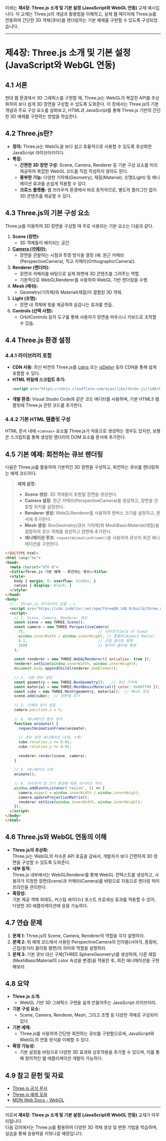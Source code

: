 아래는 **제4장: Three.js 소개 및 기본 설정 (JavaScript와 WebGL 연동)** 교재 예시입니다. 이 교재는 Three.js의 개념과 활용법을 이해하고, 실제 웹 페이지에 Three.js를 연동하여 간단한 3D 객체(큐브)를 렌더링하는 기본 예제를 구현할 수 있도록 구성되었습니다.

---

# 제4장: Three.js 소개 및 기본 설정 (JavaScript와 WebGL 연동)

## 4.1 서론

현대 웹 환경에서 3D 그래픽스를 구현할 때, Three.js는 WebGL의 복잡한 API를 추상화하여 보다 쉽게 3D 장면을 구성할 수 있도록 도와준다. 이 장에서는 Three.js의 기본 개념과 주요 구성 요소를 살펴보고, HTML과 JavaScript를 통해 Three.js 기반의 간단한 3D 예제를 구현하는 방법을 학습한다.

## 4.2 Three.js란?

- **정의:** Three.js는 WebGL을 보다 쉽고 효율적으로 사용할 수 있도록 추상화한 JavaScript 라이브러리이다.
- **특징:**
  - **간편한 3D 장면 구성:** Scene, Camera, Renderer 등 기본 구성 요소를 미리 제공하여 복잡한 WebGL 코드를 직접 작성하지 않아도 된다.
  - **풍부한 기능:** 다양한 기하체(Geometry), 재질(Material), 조명(Light) 및 애니메이션 효과를 손쉽게 적용할 수 있다.
  - **크로스 플랫폼:** 웹 브라우저 환경에서 바로 동작하므로, 별도의 플러그인 없이 3D 콘텐츠를 제공할 수 있다.

## 4.3 Three.js의 기본 구성 요소

Three.js를 이용하여 3D 장면을 구성할 때 주로 사용되는 기본 요소는 다음과 같다.

1. **Scene (장면):**  
   - 3D 객체들이 배치되는 공간.
2. **[Camera (카메라):](https://velog.io/@9rganizedchaos/Three.js-journey-%EA%B0%95%EC%9D%98%EB%85%B8%ED%8A%B8-07)**  
   - 장면을 관찰하는 시점과 투영 방식을 결정 (예: 원근 카메라(PerspectiveCamera), 직교 카메라(OrthographicCamera)).
3. **Renderer (렌더러):**  
   - 장면과 카메라를 바탕으로 실제 화면에 3D 콘텐츠를 그려주는 역할.  
   - 기본적으로 WebGLRenderer를 사용하여 WebGL 기반 렌더링을 수행.
4. **Mesh (메쉬):**  
   - Geometry(기하체)와 Material(재질)이 결합된 3D 객체.
5. **Light (조명):**  
   - 장면 내 객체에 빛을 제공하여 실감나는 효과를 연출.
6. **Controls (선택 사항):**  
   - OrbitControls 등의 도구를 통해 사용자가 장면을 마우스나 키보드로 조작할 수 있음.

## 4.4 Three.js 환경 설정

### 4.4.1 라이브러리 포함

- **CDN 사용:** 최신 버전의 Three.js를 [cdnjs](https://cdnjs.com/) 또는 [jsDelivr](https://www.jsdelivr.com/) 등의 CDN을 통해 쉽게 포함할 수 있다.
- **HTML 파일에 스크립트 추가:**  
  ```html
  <script src="https://cdnjs.cloudflare.com/ajax/libs/three.js/r140/three.min.js"></script>
  ```
- **개발 환경:** Visual Studio Code와 같은 코드 에디터를 사용하며, 기본 HTML5 템플릿에 Three.js 관련 코드를 추가한다.

### 4.4.2 기본 HTML 템플릿 구성

HTML 문서 내에 `<canvas>` 요소를 Three.js가 자동으로 생성하는 경우도 있지만, 보통은 스크립트를 통해 생성된 렌더러의 DOM 요소를 문서에 추가한다.

## 4.5 기본 예제: 회전하는 큐브 렌더링

다음은 Three.js를 활용하여 기본적인 3D 장면을 구성하고, 회전하는 큐브를 렌더링하는 예제 코드이다.

> **예제 설명:**  
> - **Scene 생성:** 3D 객체들이 포함될 장면을 생성한다.  
> - **Camera 설정:** 원근 카메라(PerspectiveCamera)를 생성하고, 장면을 관찰할 위치를 설정한다.  
> - **Renderer 생성:** WebGLRenderer를 사용하여 캔버스 크기를 설정하고, 문서에 추가한다.  
> - **Mesh 생성:** BoxGeometry(큐브 기하체)와 MeshBasicMaterial(재질)을 결합하여 큐브 객체를 생성하고 장면에 추가한다.  
> - **애니메이션 루프:** `requestAnimationFrame()`을 사용하여 큐브의 회전 애니메이션을 구현한다.

```html
<!DOCTYPE html>
<html lang="ko">
<head>
  <meta charset="UTF-8">
  <title>Three.js 기본 예제 - 회전하는 큐브</title>
  <style>
    body { margin: 0; overflow: hidden; }
    canvas { display: block; }
  </style>
</head>
<body>
  <!-- Three.js 라이브러리 포함 -->
  <script src="https://cdn.jsdelivr.net/npm/three@0.140.0/build/three.min.js"></script>
  <script>
    // 1. Scene, Camera, Renderer 생성
    const scene = new THREE.Scene();
    const camera = new THREE.PerspectiveCamera(
      75,                                 // 시야각(Field of View)
      window.innerWidth / window.innerHeight, // 종횡비(Aspect Ratio)
      0.1,                                // 근접 클리핑 평면
      1000                                // 원거리 클리핑 평면
    );
    
    const renderer = new THREE.WebGLRenderer({ antialias: true });
    renderer.setSize(window.innerWidth, window.innerHeight);
    document.body.appendChild(renderer.domElement);
    
    // 2. 기본 큐브 생성
    const geometry = new THREE.BoxGeometry();   // 큐브 기하체
    const material = new THREE.MeshBasicMaterial({ color: 0x00ff00 });  // 기본 재질 (녹색)
    const cube = new THREE.Mesh(geometry, material);  // Mesh 생성
    scene.add(cube);  // 장면에 추가
    
    // 3. 카메라 위치 설정
    camera.position.z = 5;
    
    // 4. 애니메이션 함수 정의
    function animate() {
      requestAnimationFrame(animate);
      
      // 큐브 회전 애니메이션 (X축, Y축)
      cube.rotation.x += 0.01;
      cube.rotation.y += 0.01;
      
      renderer.render(scene, camera);
    }
    
    // 5. 애니메이션 시작
    animate();
    
    // 6. 브라우저 창 크기 변경에 따른 리사이즈 처리
    window.addEventListener('resize', () => {
      camera.aspect = window.innerWidth / window.innerHeight;
      camera.updateProjectionMatrix();
      renderer.setSize(window.innerWidth, window.innerHeight);
    });
  </script>
</body>
</html>
```

## 4.6 Three.js와 WebGL 연동의 이해

- **Three.js의 추상화:**  
  Three.js는 WebGL의 저수준 API 호출을 감싸서, 개발자가 보다 간편하게 3D 장면을 구성할 수 있도록 도와준다.
- **내부 동작:**  
  Three.js 내부에서는 WebGLRenderer를 통해 WebGL 컨텍스트를 생성하고, 사용자가 지정한 장면(Scene)과 카메라(Camera)를 바탕으로 자동으로 렌더링 파이프라인을 관리한다.
- **확장성:**  
  기본 제공 객체 외에도, 커스텀 셰이더나 포스트 프로세싱 효과를 적용할 수 있어, 다양한 3D 애플리케이션에 응용 가능하다.

## 4.7 연습 문제

1. **문제 1:** Three.js의 Scene, Camera, Renderer의 역할을 각각 설명하라.
2. **문제 2:** 위 예제 코드에서 사용된 PerspectiveCamera의 인자들(시야각, 종횡비, 근접/원거리 클리핑 평면)의 의미와 역할을 설명하라.
3. **문제 3:** 기본 큐브 대신 구체(THREE.SphereGeometry)를 생성하여, 다른 재질(MeshBasicMaterial의 color 속성을 변경)을 적용한 후, 회전 애니메이션을 구현해보라.

## 4.8 요약

- **Three.js 소개:**  
  - WebGL 기반 3D 그래픽스 구현을 쉽게 만들어주는 JavaScript 라이브러리.
- **기본 구성 요소:**  
  - Scene, Camera, Renderer, Mesh, 그리고 조명 등 다양한 객체로 구성되어 있다.
- **기본 예제:**  
  - Three.js를 사용하여 간단한 회전하는 큐브를 구현함으로써, JavaScript와 WebGL의 연동 방식을 이해할 수 있다.
- **확장 가능성:**  
  - 기본 설정을 바탕으로 다양한 3D 효과와 상호작용을 추가할 수 있으며, 이를 통해 창의적인 웹 애플리케이션 개발이 가능하다.

## 4.9 참고 문헌 및 자료

- [Three.js 공식 문서](https://threejs.org/docs/)
- [Three.js 예제 모음](https://threejs.org/examples/)
- [MDN Web Docs - WebGL](https://developer.mozilla.org/ko/docs/Web/API/WebGL_API)

---

이로써 **제4장: Three.js 소개 및 기본 설정 (JavaScript와 WebGL 연동)** 교재가 마무리됩니다.  
다음 강의에서는 Three.js를 활용하여 다양한 3D 객체 생성 및 변환 기법을 학습하며, 실습을 통해 응용력을 키워나갈 예정입니다.
